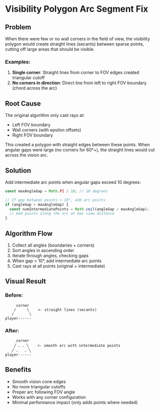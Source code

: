 # Visibility Polygon Arc Segment Fix

## Problem

When there were few or no wall corners in the field of view, the visibility polygon would create straight lines (secants) between sparse points, cutting off large areas that should be visible.

### Examples:
1. **Single corner**: Straight lines from corner to FOV edges created triangular cutoff
2. **No corners in direction**: Direct line from left to right FOV boundary (chord across the arc)

## Root Cause

The original algorithm only cast rays at:
- Left FOV boundary
- Wall corners (with epsilon offsets)
- Right FOV boundary

This created a polygon with straight edges between these points. When angular gaps were large (no corners for 60°+), the straight lines would cut across the vision arc.

## Solution

Add intermediate arc points when angular gaps exceed 10 degrees:

```typescript
const maxAngleGap = Math.PI / 18; // 10 degrees

// If gap between points > 10°, add arc points
if (angleGap > maxAngleGap) {
  const numIntermediatePoints = Math.ceil(angleGap / maxAngleGap);
  // Add points along the arc at max view distance
}
```

## Algorithm Flow

1. Collect all angles (boundaries + corners)
2. Sort angles in ascending order
3. Iterate through angles, checking gaps
4. When gap > 10°, add intermediate arc points
5. Cast rays at all points (original + intermediate)

## Visual Result

### Before:
```
     corner
    /     \    <- straight lines (secants)
   /       \
player------
```

### After:
```
     corner
    ╱ ‥ ‥ ╲    <- smooth arc with intermediate points
   ╱ ‥   ‥ ╲
player------
```

## Benefits

- Smooth vision cone edges
- No more triangular cutoffs
- Proper arc following FOV angle
- Works with any corner configuration
- Minimal performance impact (only adds points where needed) 